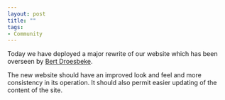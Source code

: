 ```yaml
---
layout: post
title: ""
tags:
- Community
---
```

Today we have deployed a major rewrite of our website which has been overseen by [Bert Droesbeke](/people/BertDroesbeke).

The new website should have an improved look and feel and more consistency in its operation. It should also permit easier updating of the content of the site.
